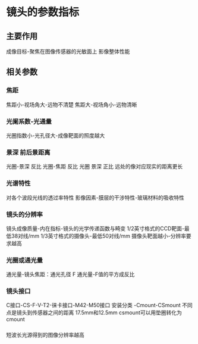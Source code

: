 # 镜头的参数指标
## 主要作用
成像目标-聚焦在图像传感器的光敏面上
影像整体性能

## 相关参数
### 焦距
焦距小-视场角大-远物不清楚
焦距大-视场角小-远物清晰

### 光阑系数-光通量
光圈指数小-光孔径大-成像靶面的照度越大

### 景深 前后景距离
光圈-景深 反比
光圈-焦距 反比
光圈 景深 正比 远处的像对应现实的距离更长

### 光谱特性
对各个波段光线的透过率特性
影像因素-膜层的干涉特性-玻璃材料的吸收特性

### 镜头的分辨率
镜头成像质量-内在指标-镜头的光学传递函数与畸变
1/2英寸格式的CCD靶面-最低38对线/mm
1/3英寸格式的摄像头-最低50对线/mm
摄像头靶面越小-分辨率要求越高

### 光圈或通光量
通光量-镜头焦距：通光孔径
F
通光量-F值的平方成反比

### 镜头接口
C接口-CS-F-V-T2-徕卡接口-M42-M50接口
安装分类 -Cmount-CSmount 不同点是镜头到传感器之间的距离
17.5mm和12.5mm
csmount可以用垫圈转化为cmount

###
短波长光源得到的图像分辨率越高